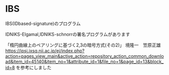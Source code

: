 # IBS
IBS(IDbased-signature)のプログラム

IDNIKS-Elgamal,IDNIKS-schnorrの署名プログラムがあります

「楕円曲線上のペアリングに基づく2,3の暗号方式(その2)」 境隆一　笠原正雄
https://ipsj.ixsq.nii.ac.jp/ej/index.php?action=pages_view_main&active_action=repository_action_common_download&item_id=45140&item_no=1&attribute_id=1&file_no=1&page_id=13&block_id=8
を参考にしました

